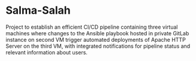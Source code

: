 # Salma-Salah
Project to  establish an efficient CI/CD pipeline containing three virtual machines  where changes to the Ansible playbook hosted in private GitLab instance on second VM trigger automated deployments of Apache HTTP Server on the third VM, with integrated notifications for pipeline status and relevant information about users. 
